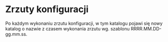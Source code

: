 # Zrzuty konfiguracji

Po każdym wykonaniu zrzutu konfiguracji, w tym katalogu pojawi się nowy katalog o nazwie z czasem wykonania zrzutu wg. szablonu RRRR.MM.DD-gg.mm.ss.